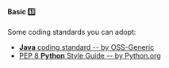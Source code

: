 <link rel="stylesheet" href="{{baseUrl}}/css/textbook.css">

<div class="website-content">

<div id="title">

#### Basic :one:

</div>

<div id="body">

Some coding standards you can adopt:
* [**Java** coding standard -- by OSS-Generic]({{java_coding_standard}})
* [PEP 8 **Python** Style Guide -- by Python.org](https://www.python.org/dev/peps/pep-0008/)

</div>

<div id="extras">
</div>

</div>
